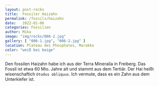 ```yaml
---
layout: post-rocks
title:  Fossiler Haizahn
permalink: /fossils/haizahn
date:   2022-01-06
categories: Fossilien
author: Mika
image: "img/rocks/006-2.jpg"
gallery: [ "006-1.jpg", "006-2.jpg" ]
location: Plateau des Phosphates, Marokko
color: "weiß bei beige"
---
```


Den fossilen Haizahn habe ich aus der Terra Mineralia in Freiberg. Das Fossil ist etwa 60 Mio. Jahre alt und stammt aus dem Tertiär. Der Hai heißt wisenschaftich `Otodus obliquus`. Ich vermute, dass es ein Zahn aus dem Unterkiefer ist.
